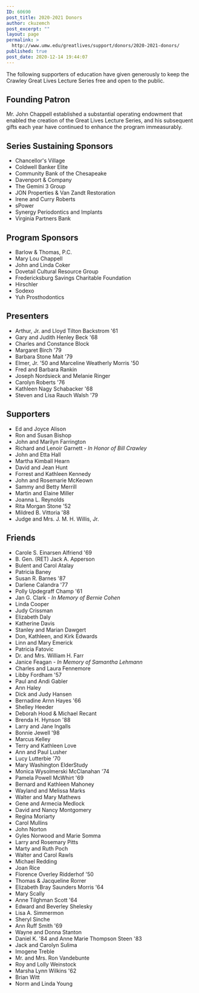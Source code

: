 ```yaml
---
ID: 60690
post_title: 2020-2021 Donors
author: ckuzemch
post_excerpt: ""
layout: page
permalink: >
  http://www.umw.edu/greatlives/support/donors/2020-2021-donors/
published: true
post_date: 2020-12-14 19:44:07
---
```

The following supporters of education have given generously to keep the Crawley Great Lives Lecture Series free and open to the public.
<h2>Founding Patron</h2>
Mr. John Chappell established a substantial operating endowment that enabled the creation of the Great Lives Lecture Series, and his subsequent gifts each year have continued to enhance the program immeasurably.
<h2>Series Sustaining Sponsors</h2>
<ul>
 	<li>Chancellor's Village</li>
 	<li>Coldwell Banker Elite</li>
 	<li>Community Bank of the Chesapeake</li>
 	<li>Davenport &amp; Company</li>
 	<li>The Gemini 3 Group</li>
 	<li>JON Properties &amp; Van Zandt Restoration</li>
 	<li>Irene and Curry Roberts</li>
 	<li>sPower</li>
 	<li>Synergy Periodontics and Implants</li>
 	<li>Virginia Partners Bank</li>
</ul>
<h2>Program Sponsors</h2>
<ul>
 	<li>Barlow &amp; Thomas, P.C.</li>
 	<li>Mary Lou Chappell</li>
 	<li>John and Linda Coker</li>
 	<li>Dovetail Cultural Resource Group</li>
 	<li>Fredericksburg Savings Charitable Foundation</li>
 	<li>Hirschler</li>
 	<li>Sodexo</li>
 	<li>Yuh Prosthodontics</li>
</ul>
<h2>Presenters</h2>
<ul>
 	<li>Arthur, Jr. and Lloyd Tilton Backstrom '61</li>
 	<li>Gary and Judith Henley Beck '68</li>
 	<li>Charles and Constance Block</li>
 	<li>Margaret Birch '79</li>
 	<li>Barbara Stone Mait '79</li>
 	<li>Elmer, Jr. '50 and Marceline Weatherly Morris '50</li>
 	<li>Fred and Barbara Rankin</li>
 	<li>Joseph Nordsieck and Melanie Ringer</li>
 	<li>Carolyn Roberts '76</li>
 	<li>Kathleen Nagy Schabacker '68</li>
 	<li>Steven and Lisa Rauch Walsh '79</li>
</ul>
<h2>Supporters</h2>
<ul>
 	<li>Ed and Joyce Alison</li>
 	<li>Ron and Susan Bishop</li>
 	<li>John and Marilyn Farrington</li>
 	<li>Richard and Lenoir Garnett - <em>In Honor of Bill Crawley</em></li>
 	<li>John and Etta Hall</li>
 	<li>Martha Kimball Hearn</li>
 	<li>David and Jean Hunt</li>
 	<li>Forrest and Kathleen Kennedy</li>
 	<li>John and Rosemarie McKeown</li>
 	<li>Sammy and Betty Merrill</li>
 	<li>Martin and Elaine Miller</li>
 	<li>Joanna L. Reynolds</li>
 	<li>Rita Morgan Stone '52</li>
 	<li>Mildred B. Vittoria '88</li>
 	<li>Judge and Mrs. J. M. H. Willis, Jr.</li>
</ul>
<h2>Friends</h2>
<ul>
 	<li>Carole S. Einarsen Alfriend '69</li>
 	<li>B. Gen. (RET) Jack A. Apperson</li>
 	<li>Bulent and Carol Atalay</li>
 	<li>Patricia Baney</li>
 	<li>Susan R. Barnes '87</li>
 	<li>Darlene Calandra '77</li>
 	<li>Polly Updegraff Champ '61</li>
 	<li>Jan G. Clark<em> - In Memory of Bernie Cohen</em></li>
 	<li>Linda Cooper</li>
 	<li>Judy Crissman</li>
 	<li>Elizabeth Daly</li>
 	<li>Katherine Davis</li>
 	<li>Stanley and Marian Dawgert</li>
 	<li>Don, Kathleen, and Kirk Edwards</li>
 	<li>Linn and Mary Emerick</li>
 	<li>Patricia Fatovic</li>
 	<li>Dr. and Mrs. William H. Farr</li>
 	<li>Janice Feagan<em> - In Memory of Samantha Lehmann</em></li>
 	<li>Charles and Laura Fennemore</li>
 	<li>Libby Fordham '57</li>
 	<li>Paul and Andi Gabler</li>
 	<li>Ann Haley</li>
 	<li>Dick and Judy Hansen</li>
 	<li>Bernadine Arnn Hayes '66</li>
 	<li>Shelley Heeder</li>
 	<li>Deborah Hood &amp; Michael Recant</li>
 	<li>Brenda H. Hynson '88</li>
 	<li>Larry and Jane Ingalls</li>
 	<li>Bonnie Jewell '98</li>
 	<li>Marcus Kelley</li>
 	<li>Terry and Kathleen Love</li>
 	<li>Ann and Paul Lusher</li>
 	<li>Lucy Lutterbie '70</li>
 	<li>Mary Washington ElderStudy</li>
 	<li>Monica Wysolmerski McClanahan '74</li>
 	<li>Pamela Powell McWhirt '69</li>
 	<li>Bernard and Kathleen Mahoney</li>
 	<li>Wayland and Melissa Marks</li>
 	<li>Walter and Mary Mathews</li>
 	<li>Gene and Armecia Medlock</li>
 	<li>David and Nancy Montgomery</li>
 	<li>Regina Moriarty</li>
 	<li>Carol Mullins</li>
 	<li>John Norton</li>
 	<li>Gyles Norwood and Marie Somma</li>
 	<li>Larry and Rosemary Pitts</li>
 	<li>Marty and Ruth Poch</li>
 	<li>Walter and Carol Rawls</li>
 	<li>Michael Redding</li>
 	<li>Joan Rice</li>
 	<li>Florence Overley Ridderhof '50</li>
 	<li>Thomas &amp; Jacqueline Rorrer</li>
 	<li>Elizabeth Bray Saunders Morris '64</li>
 	<li>Mary Scally</li>
 	<li>Anne Tilghman Scott '64</li>
 	<li>Edward and Beverley Shelesky</li>
 	<li>Lisa A. Simmermon</li>
 	<li>Sheryl Sinche</li>
 	<li>Ann Ruff Smith '69</li>
 	<li>Wayne and Donna Stanton</li>
 	<li>Daniel K. '84 and Anne Marie Thompson Steen '83</li>
 	<li>Jack and Carolyn Sulima</li>
 	<li>Imogene Treble</li>
 	<li>Mr. and Mrs. Ron Vandebunte</li>
 	<li>Roy and Lolly Weinstock</li>
 	<li>Marsha Lynn Wilkins '62</li>
 	<li>Brian Witt</li>
 	<li>Norm and Linda Young</li>
</ul>